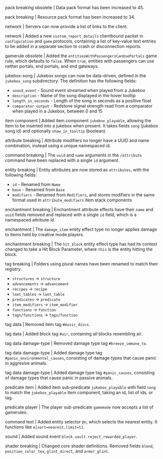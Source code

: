 pack breaking obsolete | Data pack format has been increased to 45.

pack breaking | Resource pack format has been increased to 34.

network | Servers can now provide a list of links to the client.

network | Added a new `custom_report_details` clientbound packet in `configuration` and `game` protocols, containing a list of key-value text entries to be added in a separate section to crash or disconnection reports.

gamerule obsolete | Added the `entitiesWithPassengersCanUsePortals` game rule, which defaults to `false`. When `true`, entities with passengers can use nether portals, end portals, and end gateways.

jukebox-song | Jukebox songs can now be data-driven, defined in the `jukebox_song` subdirectory. The definition has the following fields:
* `sound_event` - Sound event streamed when played from a Jukebox
* `description` - Name of the song displayed in the hover tooltip
* `length_in_seconds` - Length of the song in seconds as a positive float
* `comparator_output` - Redstone signal strength read from a comparator when played in a Jukebox, between 0 and 15

item component | Added item component `jukebox_playable`, allowing the item to be inserted into a jukebox when present. It takes fields `song` (jukebox song id) and optionally `show_in_tooltip` (boolean).

attribute breaking | Attribute modifiers no longer have a UUID and name combination, instead using a unique namespaced id.

command breaking | The `uuid` and `name` arguments in the `/attribute` command have been replaced with a single `id` argument.

entity breaking | Entity attributes are now stored as `attributes`, with the following fields:
* `id` - Renamed from `Name`
* `base` - Renamed from `Base`
* `modifiers` - Renamed from `Modifiers`, and stores modifiers in the same format used in `attribute_modifiers` item stack components

enchantment breaking | Enchantment attribute effects have their `name` and `uuid` fields removed and replaced with a single `id` field, which is a namespaced attribute id.

enchantment | The `damage_item` entity effect type no longer applies damage to items held by creative mode players.

enchantment breaking | The `hit_block` entity effect type has had its context changed to take a Hit Block Parameter, where `this` is the entity hitting the block.

tag breaking | Folders using plural names have been renamed to match their registry:
* `structures` -> `structure`
* `advancements` -> `advancement`
* `recipes` -> `recipe`
* `loot_tables` -> `loot_table`
* `predicates` -> `predicate`
* `item_modifiers` -> `item_modifier`
* `functions` -> `function`
* `tags/functions` -> `tags/function`

tag data | Removed item tag `#music_discs`.

tag data | Added block tag `#air`, containing all blocks resembling air.

tag data damage-type | Removed damage type tag `#breeze_immune_to`.

tag data damage-type | Added damage type tag `#panic_environmental_causes`, consisting of damage types that cause panic in aggresive animals.

tag data damage-type | Added damage type tag `#panic_causes`, consisting of damage types that cause panic in passive animals.

predicate item | Added item sub-predicate `jukebox_playable` with field `song` to match the `jukebox_playable` item component, taking an id, list of ids, or tag.

predicate player | The player sub-predicate `gamemode` now accepts a list of gamerules.

command text | Added entity selector `@n`, which selects the nearest entity. It functions like `e[sort=nearest,limit=1]`.

sound | Added sound event `block.vault.reject_rewarded_player`.

shader breaking | Changed core shader definitions. Removed fields `blend`, `position_color_tex`, `glint_direct`, and `armor_glint`.
